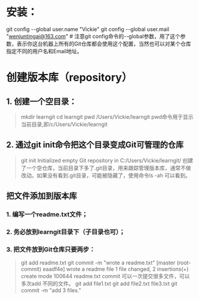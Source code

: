 # 安装：
git config --global user.name "Vickie"
git config --global user.mail "wenjuntingai@163.com" # 注意git config命令的--global参数，用了这个参数，表示你这台机器上所有的Git仓库都会使用这个配置，当然也可以对某个仓库指定不同的用户名和Email地址。
# 创建版本库（repository）
## 1. 创建一个空目录：
>mkdir learngit
>cd learngit
>pwd
/Users/Vickie/learngit
pwd命令用于显示当前目录,即/c/Users/Vickie/learngit
## 2. 通过git init命令把这个目录变成Git可管理的仓库
>git init
Initialized empty Git repository in C:/Users/Vickie/learngit/
创建了一个空仓库，当前目录下多了.git目录，用来跟踪管理版本库，通常不做改动。如果没有看到.git目录，可能被隐藏了，使用命令ls -ah 可以看到。
## 把文件添加到版本库
### 1. 编写一个readme.txt文件；
### 2. 务必放到learngit目录下（子目录也可）；
### 3. 把文件放到Git仓库只要两步：
>git add readme.txt
>git commit -m "wrote a readme.txt"
[master (root-commit) eaadf4e] wrote a readme file
 1 file changed, 2 insertions(+)
 create mode 100644 readme.txt
commit 可以一次提交很多文件，可以多次add 不同的文件。
>git add file1.txt
>git add file2.txt file3.txt
>git commit -m "add 3 files."
